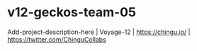 # v12-geckos-team-05
Add-project-description-here | Voyage-12 | https://chingu.io/ | https://twitter.com/ChinguCollabs
